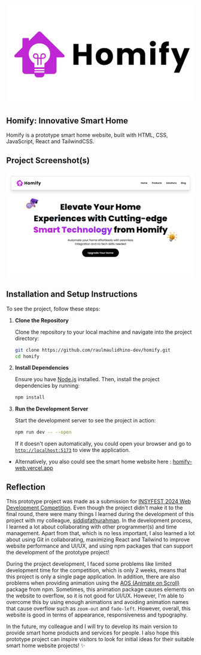 ![Homify Logo Banner](public/assets/homify-og.jpg)

## Homify: Innovative Smart Home

Homify is a prototype smart home website, built with HTML, CSS, JavaScript, React and TailwindCSS.

## Project Screenshot(s)

![Homify Web Preview](docs/Homify-preview.png)

## Installation and Setup Instructions

To see the project, follow these steps:

1. **Clone the Repository**

   Clone the repository to your local machine and navigate into the project directory:

   ```bash
   git clone https://github.com/raulmaulidhino-dev/homify.git
   cd homify
   ```

2. **Install Dependencies**

   Ensure you have [Node.js](https://nodejs.org/en) installed. Then, install the project dependencies by running:
   
   ```bash
   npm install
   ```

4. **Run the Development Server**

   Start the development server to see the project in action:
   
   ```bash
   npm run dev -- --open
   ```

   If it doesn't open automatically, you could open your browser and go to [`http://localhost:5173`](http://localhost:5173) to view the application.

- Alternatively, you also could see the smart home website here : [homify-web.vercel.app](https://homify-web.vercel.app)

## Reflection

This prototype project was made as a submission for [INSYFEST 2024 Web Development Competition](https://www.instagram.com/insyfest). Even though the project didn't make it to the final round, there were many things I learned during the development of this project with my colleague, [siddiqfathurahman](https://github.com/siddiqfathurahman). In the development process, I learned a lot about collaborating with other programmer(s) and time management. Apart from that, which is no less important, I also learned a lot about using Git in collaborating, maximizing React and Tailwind to improve website performance and UI/UX, and using npm packages that can support the development of the prototype project!

During the project development, I faced some problems like limited development time for the competition, which is only 2 weeks, means that this project is only a single page application. In addition, there are also problems when providing animation using the [AOS (Animate on Scroll)](https://michalsnik.github.io/aos/) package from npm. Sometimes, this animation package causes elements on the website to overflow, so it is not good for UI/UX. However, I'm able to overcome this by using enough animations and avoiding animation names that cause overflow such as `zoom-out` and `fade-left`. However, overall, this website is good in terms of appearance, responsiveness and typography.

In the future, my colleague and I will try to develop its main version to provide smart home products and services for people. I also hope this prototype project can inspire visitors to look for initial ideas for their suitable smart home website projects! ✨

